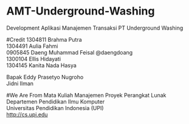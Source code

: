 # AMT-Underground-Washing
Development Aplikasi Manajemen Transaksi PT Underground Washing

#Credit
1304811 Brahma Putra <br>
1304491 Aulia Fahmi <br>
0905845 Daeng Muhammad Feisal @daengdoang <br>
1300104 Ellis Hidayati <br>
1304145 Kanita Nada Hasya <br>

Bapak Eddy Prasetyo Nugroho <br>
Jidni Ilman <br>

#We Are From
Mata Kuliah Manajemen Proyek Perangkat Lunak <br>
Departemen Pendidikan Ilmu Komputer <br>
Universitas Pendidikan Indonesia (UPI) <br>
http://cs.upi.edu
